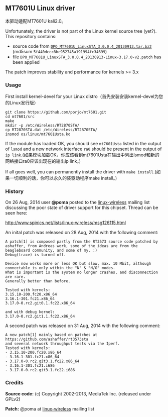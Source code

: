 ## MT7601U Linux driver

本驱动适配MT7601U kali2.0。

Unfortunately, the driver is not part of the Linux kernel source tree (yet?). This repository contains:
* source code from [`DPO_MT7601U_LinuxSTA_3.0.0.4_20130913.tar.bz2`](http://www.mediatek.com/en/downloads/mt7601u-usb/) (md5sum `5f440dccc8bc952745a191994fc34699`) 
* file `DPO_MT7601U_LinuxSTA_3.0.0.4_20130913-Linux-3.17.0-v2.patch`
 has been applied

The patch improves stability and performance for kernels >= 3.x

### Usage

First install kernel-devel for your Linux distro（首先安装安装kernel-devel为您的Linux发行版）
```
git clone https://github.com/porjo/mt7601.git
cd mt7601/src
make
mkdir -p /etc/Wireless/RT2870STA/
cp RT2870STA.dat /etc/Wireless/RT2870STA/
insmod os/linux/mt7601Usta.ko
```

If the module has loaded OK, you should see `mt7601Usta` listed in the output of `lsmod` and a new network interface `ra0` should be present in the output of `ip link`.(如果模块加载OK，你应该看到mt7601Usta在输出中列出lsmod和新的网络接口ra0应该出现在的输出ip link。)

If all goes well, you can permanently install the driver with `make install`.(如果一切顺利的话，你可以永久的装驱动程序make install。)

### History

On 26 Aug, 2014 user **@poma** posted to the [linux-wireless](http://wireless.kernel.org/en/developers/MailingLists) mailing list discussing the poor state of driver support for this chipset. Thread can be seen here:

http://www.spinics.net/lists/linux-wireless/msg126115.html

An inital patch was released on 28 Aug, 2014 with the following comment:
```
A patch[1] is composed partly from the RT3573 source code patched by ashaffer, from Andreas work, some of the ideas are from the beagleboard community, and some of my. :)
Debug(trace) is turned off.

Device now works more or less OK but slow, max. 10 Mbit, although connectable is only within the "N" & "N/G" modes.
What is important is the system no longer crashes, and disconnection are rare.
Generally better than before.

Tested with kernels:
3.15.10-200.fc20.x86_64
3.16.1-301.fc21.x86_64
3.17.0-0.rc2.git0.1.fc22.x86_64

and with debug kernel:
3.17.0-0.rc2.git1.1.fc22.x86_64
```

A second patch was released on 31 Aug, 2014 with the following comment:

```
A new patch[1] mainly based on patches at 
https://github.com/ashaffer/rt3573sta
and several network throughput tests via the Iperf.
Tested with kernels:
- 3.15.10-200.fc20.x86_64
- 3.16.1-301.fc21.x86_64
- 3.17.0-0.rc2.git3.1.fc22.x86_64
- 3.16.1-301.fc21.i686
- 3.17.0-0.rc2.git3.1.fc22.i686
```

### Credits

**Source code:** (c) Copyright 2002-2013, MediaTek Inc. (released under GPLv2)

**Patch:** @poma at [linux-wireless](http://wireless.kernel.org/en/developers/MailingLists) mailing list
